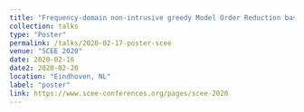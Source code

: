 ```yaml
---
title: "Frequency-domain non-intrusive greedy Model Order Reduction based on minimal rational approximation"
collection: talks
type: "Poster"
permalink: /talks/2020-02-17-poster-scee
venue: "SCEE 2020"
date: 2020-02-16
date2: 2020-02-20
location: "Eindhoven, NL"
label: "poster"
link: https://www.scee-conferences.org/pages/scee-2020
---
```

